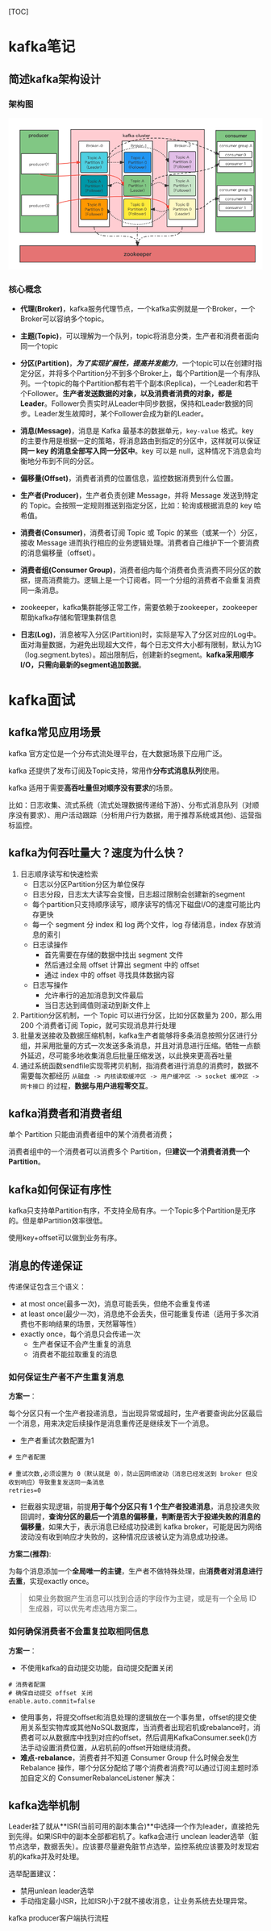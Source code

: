 [TOC]

# kafka笔记

## 简述kafka架构设计

### 架构图

![img](https://github.com/lission/markdownPics/blob/main/kafka/kafka%E6%9E%B6%E6%9E%84%E5%9B%BE.png?raw=true)

### 核心概念

- **代理(Broker)**，kafka服务代理节点，一个kafka实例就是一个Broker，一个Broker可以容纳多个topic。

- **主题(Topic)**，可以理解为一个队列，topic将消息分类，生产者和消费者面向同一个topic

- **分区(Partition)**，***为了实现扩展性，提高并发能力***，一个topic可以在创建时指定分区，并将多个Partition分不到多个Broker上，每个Partition是一个有序队列。一个topic的每个Partition都有若干个副本(Replica)，一个Leader和若干个Follower。**生产者发送数据的对象，以及消费者消费的对象，都是Leader**。Follower负责实时从Leader中同步数据，保持和Leader数据的同步。Leader发生故障时，某个Follower会成为新的Leader。

- **消息(Message)**，消息是 Kafka 最基本的数据单元，`key-value` 格式。key 的主要作用是根据一定的策略，将消息路由到指定的分区中，这样就可以保证**同一 key 的消息全部写入同一分区中**。key 可以是 null，这种情况下消息会均衡地分布到不同的分区。

- **偏移量(Offset)**，消费者消费的位置信息，监控数据消费到什么位置。

- **生产者(Producer)**，生产者负责创建 Message，并将 Message 发送到特定的 Topic。会按照一定规则推送到指定分区，比如：轮询或根据消息的 key 哈希值。

- **消费者(Consumer)**，消费者订阅 Topic 或 Topic 的某些（或某一个）分区，接收 Message 进而执行相应的业务逻辑处理。消费者自己维护下一个要消费的消息偏移量（offset）。

- **消费者组(Consumer Group)**，消费者组内每个消费者负责消费不同分区的数据，提高消费能力。逻辑上是一个订阅者。同一个分组的消费者不会重复消费同一条消息。

- zookeeper，kafka集群能够正常工作，需要依赖于zookeeper，zookeeper帮助kafka存储和管理集群信息

- **日志(Log)**，消息被写入分区(Partition)时，实际是写入了分区对应的Log中。面对海量数据，为避免出现超大文件，每个日志文件大小都有限制，默认为1G（log.segment.bytes）。超出限制后，创建新的segment。**kafka采用顺序I/O，只需向最新的segment追加数据**。



# kafka面试

## kafka常见应用场景

kafka 官方定位是一个分布式流处理平台，在大数据场景下应用广泛。

kafka 还提供了发布订阅及Topic支持，常用作**分布式消息队列**使用。

kafka 适用于需要**高吞吐量但对顺序没有要求**的场景。

比如：日志收集、流式系统（流式处理数据传递给下游）、分布式消息队列（对顺序没有要求）、用户活动跟踪（分析用户行为数据，用于推荐系统或其他)、运营指标监控。

## kafka为何吞吐量大？速度为什么快？

1. 日志顺序读写和快速检索
   - 日志以分区Partition分区为单位保存
   - 日志分段，日志太大读写会变慢，日志超过限制会创建新的segment
   - 每个partition只支持顺序读写，顺序读写的情况下磁盘I/O的速度可能比内存更快
   - 每一个 segment 分 index 和 log 两个文件，log 存储消息，index 存放消息的索引
   - 日志读操作
     - 首先需要在存储的数据中找出 segment 文件
     - 然后通过全局 offset 计算出 segment 中的 offset
     - 通过 index 中的 offset 寻找具体数据内容
   - 日志写操作
     - 允许串行的追加消息到文件最后
     - 当日志达到阈值则滚动到新文件上
2. Partition分区机制，一个 Topic 可以进行分区，比如分区数量为 200，那么用 200 个消费者订阅 Topic，就可实现消息并行处理
3. 批量发送接收及数据压缩机制，kafka生产者能够将多条消息按照分区进行分组，并采用批量的方式一次发送多条消息，并且对消息进行压缩。牺牲一点额外延迟，尽可能多地收集消息后批量压缩发送，以此换来更高吞吐量
4. 通过系统函数sendfile实现零拷贝机制，指消费者进行消息的消费时，数据不需要每次都经历 `从磁盘 -> 内核读取缓冲区 -> 用户缓冲区 -> socket 缓冲区 -> 网卡接口` 的过程，**数据与用户进程零交互**。

## kafka消费者和消费者组

单个 Partition 只能由消费者组中的某个消费者消费；

消费者组中的一个消费者可以消费多个 Partition，但**建议一个消费者消费一个 Partition**。

## kafka如何保证有序性

kafka只支持单Partition有序，不支持全局有序。一个Topic多个Partition是无序的。但是单Partition效率很低。

使用key+offset可以做到业务有序。

## 消息的传递保证

传递保证包含三个语义：

- at most once(最多一次)，消息可能丢失，但绝不会重复传递
- at least once(最少一次)，消息绝不会丢失，但可能重复传递（适用于多次消费也不影响结果的场景，天然幂等性）
- exactly once，每个消息只会传递一次
  - 生产者保证不会产生重复的消息
  - 消费者不能拉取重复的消息

### 如何保证生产者不产生重复消息

**方案一**：

每个分区只有一个生产者投递消息，当出现异常或超时，生产者要查询此分区最后一个消息，用来决定后续操作是消息重传还是继续发下一个消息。

- 生产者重试次数配置为1

```properties
# 生产者配置

# 重试次数,必须设置为 0（默认就是 0），防止因网络波动（消息已经发送到 broker 但没收到响应）导致重复发送同一条消息
retries=0
```

- 拦截器实现逻辑，前提**用于每个分区只有 1 个生产者投递消息**，消息投递失败回调时，**查询分区的最后一个消息的偏移量，判断是否大于投递失败的消息的偏移量**，如果大于，表示消息已经成功投递到 kafka broker，可能是因为网络波动没有收到响应才失败的，这种情况应该被认定为消息成功投递。

**方案二(推荐)**:

为每个消息添加一个**全局唯一的主键**，生产者不做特殊处理，由**消费者对消息进行去重**，实现exactly once。

> 如果业务数据产生消息可以找到合适的字段作为主键，或是有一个全局 ID 生成器，可以优先考虑选用方案二。

### 如何确保消费者不会重复拉取相同信息

**方案一**：

- 不使用kafka的自动提交功能，自动提交配置关闭

```properties
# 消费者配置
# 确保自动提交 offset 关闭
enable.auto.commit=false
```

- 使用事务，将提交offset和消息处理的逻辑放在一个事务里，offset的提交使用关系型实物库或其他NoSQL数据库，当消费者出现宕机或rebalance时，消费者可以从数据库中找到对应的offset，然后调用KafkaConsumer.seek()方法手动设置消费位置，从宕机前的offset开始继续消费。
- **难点-rebalance**，消费者并不知道 Consumer Group 什么时候会发生 Rebalance 操作，哪个分区分配给了哪个消费者消费?可以通过订阅主题时添加自定义的 ConsumerRebalanceListener 解决：



## kafka选举机制

Leader挂了就从**ISR(当前可用的副本集合)**中选择一个作为leader，直接抢先到先得。如果ISR中的副本全部都宕机了。kafka会进行 unclean leader选举（脏节点选举，数据丢失）。应该要尽量避免脏节点选举，监控系统应该要及时发现宕机的kafka并及时处理。

选举配置建议：

- 禁用unlean leader选举
- 手动指定最小ISR，比如ISR小于2就不接收消息，让业务系统去处理异常。



kafka producer客户端执行流程